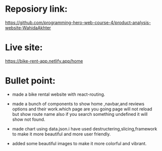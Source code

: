 # Reposiory link:

 https://github.com/programming-hero-web-course-4/product-analysis-website-WahidaAkhter

# Live site: 

https://bike-rent-app.netlify.app/home

# Bullet point:

* made a bike rental website with react-routing.

* made a bunch of components to show home ,navbar,and reviews options and their work.which page are you going page will not reload but show route name also if you search something undefined it will show not found.

* made chart using data.json.i have used destructering,slicing,framework to make it more beautiful and more user friendly.

* added some beautiful images to make it more colorful and vibrant.